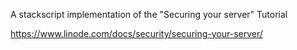 
A stackscript implementation of the "Securing your server" Tutorial

https://www.linode.com/docs/security/securing-your-server/
